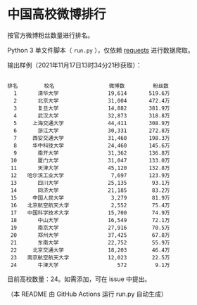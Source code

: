 
# 中国高校微博排行

按官方微博粉丝数量进行排名。

Python 3 单文件脚本（ `run.py` ），仅依赖 [requests](https://github.com/psf/requests) 进行数据爬取。

输出样例（2021年11月17日13时34分21秒获取）：

```

排名　　　　　校名　　　　　         微博数         粉丝数
  1　　　　清华大学　　　　         19,614       519.6万
  2　　　　北京大学　　　　         31,004       472.4万
  3　　　　复旦大学　　　　         14,882       381.9万
  4　　　　武汉大学　　　　         32,873       318.8万
  5　　　上海交通大学　　　         44,411       308.9万
  6　　　　浙江大学　　　　         30,331       272.8万
  7　　　西安交通大学　　　         31,460       198.3万
  8　　　华中科技大学　　　         24,460       145.6万
  9　　　　南开大学　　　　         31,362       136.8万
 10　　　　厦门大学　　　　         31,047       133.0万
 11　　　　天津大学　　　　         45,120       132.8万
 12　　哈尔滨工业大学　　　          7,697       123.9万
 13　　　　四川大学　　　　         25,135        93.1万
 14　　　　同济大学　　　　         21,185        83.2万
 15　　　中国人民大学　　　          3,279        81.9万
 16　　北京航空航天大学　　          2,552        75.4万
 17　　中国科学技术大学　　         15,700        74.9万
 18　　　　中山大学　　　　         16,549        72.1万
 19　　　　南京大学　　　　         27,916        70.5万
 20　　　　郑州大学　　　　         37,425        67.8万
 21　　　　东南大学　　　　         22,752        55.9万
 22　　　北京交通大学　　　         18,203        46.4万
 23　　南京航空航天大学　　         12,023        22.5万
 24　　　　牛津大学　　　　            572         9.1万

```

目前高校数量：24。如需添加，可在 issue 中提出。

（本 README 由 GitHub Actions 运行 run.py 自动生成）
